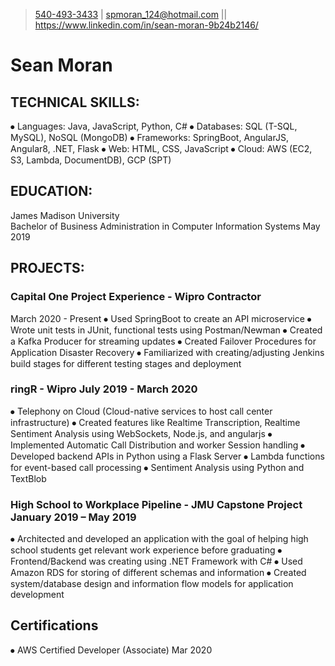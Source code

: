 > [540-493-3433](tel:5404933433) | [spmoran_124@hotmail.com](mailto:spmoran_124@hotmail.com)
> || https://www.linkedin.com/in/sean-moran-9b24b2146/
# Sean Moran


## TECHNICAL SKILLS:
⦁	Languages: Java, JavaScript, Python, C#
⦁	Databases: SQL (T-SQL, MySQL), NoSQL (MongoDB)
⦁	Frameworks: SpringBoot, AngularJS, Angular8, .NET, Flask
⦁	Web: HTML, CSS, JavaScript
⦁	Cloud: AWS (EC2, S3, Lambda, DocumentDB), GCP (SPT)

## EDUCATION:
James Madison University					  		       
Bachelor of Business Administration in Computer Information Systems           May 2019

## PROJECTS:

### Capital One Project Experience - Wipro Contractor
March 2020 - Present
⦁	Used SpringBoot to create an API microservice
⦁	Wrote unit tests in JUnit, functional tests using Postman/Newman
⦁	Created a Kafka Producer for streaming updates
⦁	Created Failover Procedures for Application Disaster Recovery 
⦁	Familiarized with creating/adjusting Jenkins build stages for different testing stages and deployment

### ringR - Wipro											 July 2019 - March 2020
⦁	Telephony on Cloud (Cloud-native services to host call center infrastructure)
⦁	Created features like Realtime Transcription, Realtime Sentiment Analysis using WebSockets, Node.js, and angularjs
⦁	Implemented Automatic Call Distribution and worker Session handling
⦁	Developed backend APIs in Python using a Flask Server
⦁	Lambda functions for event-based call processing
⦁	Sentiment Analysis using Python and TextBlob

### High School to Workplace Pipeline - JMU Capstone Project		          January 2019 – May 2019 

⦁	Architected and developed an application with the goal of helping high school students get relevant work experience before graduating
⦁	Frontend/Backend was creating using .NET Framework with C#
⦁	Used Amazon RDS for storing of different schemas and information
⦁	Created system/database design and information flow models for application development


## Certifications
⦁	AWS Certified Developer (Associate) 			                  Mar 2020
